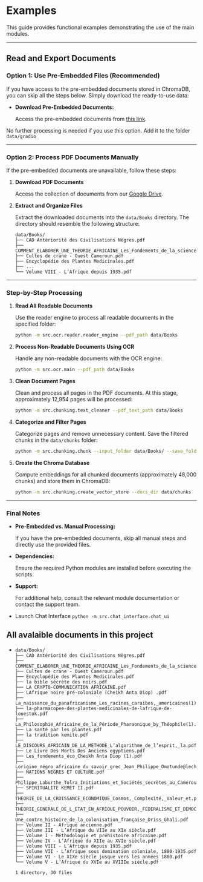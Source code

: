 # Examples

This guide provides functional examples demonstrating the use of the main modules.

---

## Read and Export Documents

### **Option 1: Use Pre-Embedded Files (Recommended)**

If you have access to the pre-embedded documents stored in ChromaDB, you can skip all the steps below. Simply download the ready-to-use data:

* **Download Pre-Embedded Documents:**

  Access the pre-embedded documents from [this link](https://drive.google.com/drive/folders/1MJlkbD_omZ_nUt8EGtOD9fI17BZ8MNmR).

No further processing is needed if you use this option. Add it to the folder `data/gradio`

---

### **Option 2: Process PDF Documents Manually**

If the pre-embedded documents are unavailable, follow these steps:

1. **Download PDF Documents**

   Access the collection of documents from our [Google Drive](https://drive.google.com/drive/folders/1zZ741_LWxZwkCnMp-sO0UL6wEf8KFMln).
2. **Extract and Organize Files**

   Extract the downloaded documents into the `data/Books` directory. The directory should resemble the following structure:

   ```plaintext
   data/Books/
   ├── CAD Antériorité des Civilisations Nègres.pdf
   ├── COMMENT_ELABORER_UNE_THEORIE_AFRICAINE_Les_Fondements_de_la_science.pdf
   ├── Cultes de crane - Ouest Cameroun.pdf
   ├── Encyclopédie des Plantes Medicinales.pdf
   ├── ...
   └── Volume VIII - L’Afrique depuis 1935.pdf
   ```

---

### **Step-by-Step Processing**

1. **Read All Readable Documents**

   Use the reader engine to process all readable documents in the specified folder:

   ```bash
   python -m src.ocr.reader.reader_engine --pdf_path data/Books
   ```
2. **Process Non-Readable Documents Using OCR**

   Handle any non-readable documents with the OCR engine:

   ```bash
   python -m src.ocr.main --pdf_path data/Books
   ```
3. **Clean Document Pages**

   Clean and process all pages in the PDF documents. At this stage, approximately 12,954 pages will be processed:

   ```bash
   python -m src.chunking.text_cleaner --pdf_text_path data/Books
   ```
4. **Categorize and Filter Pages**

   Categorize pages and remove unnecessary content. Save the filtered chunks in the `data/chunks` folder:

   ```bash
   python -m src.chunking.chunk --input_folder data/Books/ --save_folder data/chunks
   ```
5. **Create the Chroma Database**

   Compute embeddings for all chunked documents (approximately 48,000 chunks) and store them in ChromaDB:

   ```bash
   python -m src.chunking.create_vector_store --docs_dir data/chunks
   ```

---

### Final Notes

* **Pre-Embedded vs. Manual Processing:**

  If you have the pre-embedded documents, skip all manual steps and directly use the provided files.
* **Dependencies:**

  Ensure the required Python modules are installed before executing the scripts.
* **Support:**

  For additional help, consult the relevant module documentation or contact the support team.
* Launch Chat Interface
  `python -m src.chat_interface.chat_ui`

## All avalaible documents in this project

* ```
  data/Books/
  ├── CAD Antériorité des Civilisations Nègres.pdf
  ├── COMMENT_ELABORER_UNE_THEORIE_AFRICAINE_Les_Fondements_de_la_science.pdf
  ├── Cultes de crane - Ouest Cameroun.pdf
  ├── Encyclopédie des Plantes Medicinales.pdf
  ├── la bible sécrète des noirs.pdf
  ├── LA CRYPTO-COMMUNICATION AFRICAINE.pdf
  ├── LAfrique noire pré-coloniale (Cheikh Anta Diop) .pdf
  ├── La_naissance_du_panafricanisme_Les_racines_caraibes,_americaines(1).pdf
  ├── la-pharmacopee-des-plantes-medicinales-de-lafrique-de-louestok.pdf
  ├── La_Philosophie_Africaine_de_la_Période_Pharaonique_by_Théophile(1).pdf
  ├── La santé par les plantes.pdf
  ├── la tradition kemite.pdf
  ├── LE_DISCOURS_AFRICAIN_DE_LA_METHODE_L’algorithme_de_l’esprit,_la.pdf
  ├── Le Livre Des Morts Des Anciens egyptiens.pdf
  ├── Les_fondements_éco_Cheikh Anta Diop (1).pdf
  ├── Lorigine_négro_africaine_du_savoir_grec_Jean_Philippe_Omotunde@lechat.pdf
  ├── NATIONS NEGRES ET CULTURE.pdf
  ├── Philippe_Laburthe_Tolra_Initiations_et_Sociétés_secrètes_au_Cameroun.pdf
  ├── SPIRITUALITE KEMET II.pdf
  ├── THEORIE_DE_LA_CROISSANCE_ECONOMIQUE_Cosmos,_Complexité,_Valeur_et.pdf
  ├── THEORIE_GENERALE_DE_L_ETAT_EN_AFRIQUE_POUVOIR,_FEDERALISME_ET_DEMOCRATIE.pdf
  ├── Une_contre_histoire_de_la_colonisation_française_Driss_Ghali.pdf
  ├── Volume II - Afrique ancienne.pdf
  ├── Volume III - L’Afrique du VIIe au XIe siècle.pdf
  ├── Volume I - Méthodologie et préhistoire africaine.pdf
  ├── Volume IV - L’Afrique du XIIe au XVIe siècle.pdf
  ├── Volume VIII - L’Afrique depuis 1935.pdf
  ├── Volume VII - L’Afrique sous domination coloniale, 1880-1935.pdf
  ├── Volume VI - Le XIXe siècle jusque vers les années 1880.pdf
  └── Volume V - L’Afrique du XVIe au XVIIIe siècle.pdf

  1 directory, 30 files
  ```
